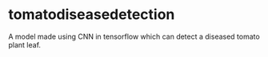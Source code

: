 # tomatodiseasedetection
A model made using CNN in tensorflow which can detect a diseased tomato plant leaf.
